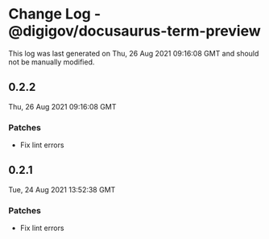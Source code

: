 # Change Log - @digigov/docusaurus-term-preview

This log was last generated on Thu, 26 Aug 2021 09:16:08 GMT and should not be manually modified.

## 0.2.2
Thu, 26 Aug 2021 09:16:08 GMT

### Patches

- Fix lint errors

## 0.2.1
Tue, 24 Aug 2021 13:52:38 GMT

### Patches

- Fix lint errors

